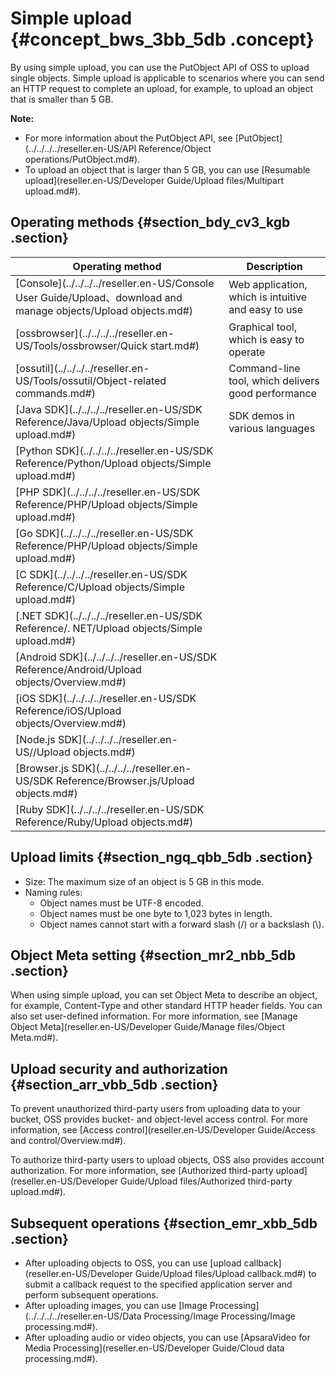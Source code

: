 # Simple upload {#concept_bws_3bb_5db .concept}

By using simple upload, you can use the PutObject API of OSS to upload single objects. Simple upload is applicable to scenarios where you can send an HTTP request to complete an upload, for example, to upload an object that is smaller than 5 GB.

**Note:** 

-   For more information about the PutObject API, see [PutObject](../../../../reseller.en-US/API Reference/Object operations/PutObject.md#).
-   To upload an object that is larger than 5 GB, you can use [Resumable upload](reseller.en-US/Developer Guide/Upload files/Multipart upload.md#).

## Operating methods {#section_bdy_cv3_kgb .section}

|Operating method|Description|
|----------------|-----------|
|[Console](../../../../reseller.en-US/Console User Guide/Upload、download and manage objects/Upload objects.md#)|Web application, which is intuitive and easy to use|
|[ossbrowser](../../../../reseller.en-US/Tools/ossbrowser/Quick start.md#)|Graphical tool, which is easy to operate|
|[ossutil](../../../../reseller.en-US/Tools/ossutil/Object-related commands.md#)|Command-line tool, which delivers good performance|
|[Java SDK](../../../../reseller.en-US/SDK Reference/Java/Upload objects/Simple upload.md#)|SDK demos in various languages|
|[Python SDK](../../../../reseller.en-US/SDK Reference/Python/Upload objects/Simple upload.md#)|
|[PHP SDK](../../../../reseller.en-US/SDK Reference/PHP/Upload objects/Simple upload.md#)|
|[Go SDK](../../../../reseller.en-US/SDK Reference/PHP/Upload objects/Simple upload.md#)|
|[C SDK](../../../../reseller.en-US/SDK Reference/C/Upload objects/Simple upload.md#)|
|[.NET SDK](../../../../reseller.en-US/SDK Reference/. NET/Upload objects/Simple upload.md#)|
|[Android SDK](../../../../reseller.en-US/SDK Reference/Android/Upload objects/Overview.md#)|
|[iOS SDK](../../../../reseller.en-US/SDK Reference/iOS/Upload objects/Overview.md#)|
|[Node.js SDK](../../../../reseller.en-US//Upload objects.md#)|
|[Browser.js SDK](../../../../reseller.en-US/SDK Reference/Browser.js/Upload objects.md#)|
|[Ruby SDK](../../../../reseller.en-US/SDK Reference/Ruby/Upload objects.md#)|

## Upload limits {#section_ngq_qbb_5db .section}

-   Size: The maximum size of an object is 5 GB in this mode.
-   Naming rules:
    -   Object names must be UTF-8 encoded.
    -   Object names must be one byte to 1,023 bytes in length.
    -   Object names cannot start with a forward slash \(/\) or a backslash \(\\\).

## Object Meta setting {#section_mr2_nbb_5db .section}

When using simple upload, you can set Object Meta to describe an object, for example, Content-Type and other standard HTTP header fields. You can also set user-defined information. For more information, see [Manage Object Meta](reseller.en-US/Developer Guide/Manage files/Object Meta.md#).

## Upload security and authorization {#section_arr_vbb_5db .section}

To prevent unauthorized third-party users from uploading data to your bucket, OSS provides bucket- and object-level access control. For more information, see [Access control](reseller.en-US/Developer Guide/Access and control/Overview.md#).

To authorize third-party users to upload objects, OSS also provides account authorization. For more information, see [Authorized third-party upload](reseller.en-US/Developer Guide/Upload files/Authorized third-party upload.md#).

## Subsequent operations {#section_emr_xbb_5db .section}

-   After uploading objects to OSS, you can use [upload callback](reseller.en-US/Developer Guide/Upload files/Upload callback.md#) to submit a callback request to the specified application server and perform subsequent operations.
-   After uploading images, you can use [Image Processing](../../../../reseller.en-US/Data Processing/Image Processing/Image processing.md#).
-   After uploading audio or video objects, you can use [ApsaraVideo for Media Processing](reseller.en-US/Developer Guide/Cloud data processing.md#).

